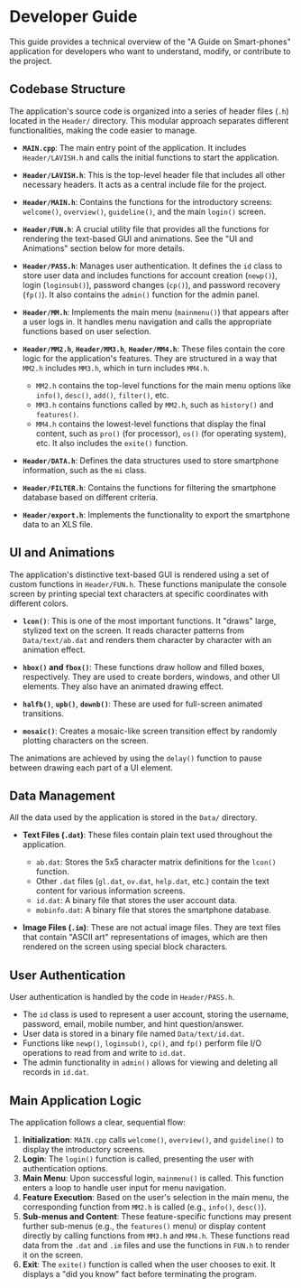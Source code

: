 # Developer Guide

This guide provides a technical overview of the "A Guide on Smart-phones" application for developers who want to understand, modify, or contribute to the project.

## Codebase Structure

The application's source code is organized into a series of header files (`.h`) located in the `Header/` directory. This modular approach separates different functionalities, making the code easier to manage.

-   **`MAIN.cpp`**: The main entry point of the application. It includes `Header/LAVISH.h` and calls the initial functions to start the application.

-   **`Header/LAVISH.h`**: This is the top-level header file that includes all other necessary headers. It acts as a central include file for the project.

-   **`Header/MAIN.h`**: Contains the functions for the introductory screens: `welcome()`, `overview()`, `guideline()`, and the main `login()` screen.

-   **`Header/FUN.h`**: A crucial utility file that provides all the functions for rendering the text-based GUI and animations. See the "UI and Animations" section below for more details.

-   **`Header/PASS.h`**: Manages user authentication. It defines the `id` class to store user data and includes functions for account creation (`newp()`), login (`loginsub()`), password changes (`cp()`), and password recovery (`fp()`). It also contains the `admin()` function for the admin panel.

-   **`Header/MM.h`**: Implements the main menu (`mainmenu()`) that appears after a user logs in. It handles menu navigation and calls the appropriate functions based on user selection.

-   **`Header/MM2.h`**, **`Header/MM3.h`**, **`Header/MM4.h`**: These files contain the core logic for the application's features. They are structured in a way that `MM2.h` includes `MM3.h`, which in turn includes `MM4.h`.
    -   `MM2.h` contains the top-level functions for the main menu options like `info()`, `desc()`, `add()`, `filter()`, etc.
    -   `MM3.h` contains functions called by `MM2.h`, such as `history()` and `features()`.
    -   `MM4.h` contains the lowest-level functions that display the final content, such as `pro()` (for processor), `os()` (for operating system), etc. It also includes the `exite()` function.

-   **`Header/DATA.h`**: Defines the data structures used to store smartphone information, such as the `mi` class.

-   **`Header/FILTER.h`**: Contains the functions for filtering the smartphone database based on different criteria.

-   **`Header/export.h`**: Implements the functionality to export the smartphone data to an XLS file.

## UI and Animations

The application's distinctive text-based GUI is rendered using a set of custom functions in `Header/FUN.h`. These functions manipulate the console screen by printing special text characters at specific coordinates with different colors.

-   **`lcon()`**: This is one of the most important functions. It "draws" large, stylized text on the screen. It reads character patterns from `Data/text/ab.dat` and renders them character by character with an animation effect.

-   **`hbox()` and `fbox()`**: These functions draw hollow and filled boxes, respectively. They are used to create borders, windows, and other UI elements. They also have an animated drawing effect.

-   **`halfb()`**, **`upb()`**, **`downb()`**: These are used for full-screen animated transitions.

-   **`mosaic()`**: Creates a mosaic-like screen transition effect by randomly plotting characters on the screen.

The animations are achieved by using the `delay()` function to pause between drawing each part of a UI element.

## Data Management

All the data used by the application is stored in the `Data/` directory.

-   **Text Files (`.dat`)**: These files contain plain text used throughout the application.
    -   `ab.dat`: Stores the 5x5 character matrix definitions for the `lcon()` function.
    -   Other `.dat` files (`gl.dat`, `ov.dat`, `help.dat`, etc.) contain the text content for various information screens.
    -   `id.dat`: A binary file that stores the user account data.
    -   `mobinfo.dat`: A binary file that stores the smartphone database.

-   **Image Files (`.im`)**: These are not actual image files. They are text files that contain "ASCII art" representations of images, which are then rendered on the screen using special block characters.

## User Authentication

User authentication is handled by the code in `Header/PASS.h`.

-   The `id` class is used to represent a user account, storing the username, password, email, mobile number, and hint question/answer.
-   User data is stored in a binary file named `Data/text/id.dat`.
-   Functions like `newp()`, `loginsub()`, `cp()`, and `fp()` perform file I/O operations to read from and write to `id.dat`.
-   The admin functionality in `admin()` allows for viewing and deleting all records in `id.dat`.

## Main Application Logic

The application follows a clear, sequential flow:

1.  **Initialization**: `MAIN.cpp` calls `welcome()`, `overview()`, and `guideline()` to display the introductory screens.
2.  **Login**: The `login()` function is called, presenting the user with authentication options.
3.  **Main Menu**: Upon successful login, `mainmenu()` is called. This function enters a loop to handle user input for menu navigation.
4.  **Feature Execution**: Based on the user's selection in the main menu, the corresponding function from `MM2.h` is called (e.g., `info()`, `desc()`).
5.  **Sub-menus and Content**: These feature-specific functions may present further sub-menus (e.g., the `features()` menu) or display content directly by calling functions from `MM3.h` and `MM4.h`. These functions read data from the `.dat` and `.im` files and use the functions in `FUN.h` to render it on the screen.
6.  **Exit**: The `exite()` function is called when the user chooses to exit. It displays a "did you know" fact before terminating the program.